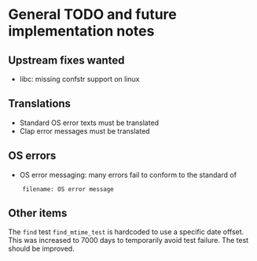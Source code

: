 # General TODO and future implementation notes

## Upstream fixes wanted

* libc: missing confstr support on linux

## Translations

* Standard OS error texts must be translated
* Clap error messages must be translated

## OS errors

* OS error messaging: many errors fail to conform to the standard of
```
	filename: OS error message
```

## Other items

The `find` test `find_mtime_test` is hardcoded to use a specific
date offset.  This was increased to 7000 days to temporarily avoid
test failure.  The test should be improved.

